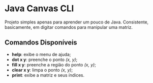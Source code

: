 # Java Canvas CLI

Projeto simples apenas para aprender um pouco de Java. Consistente, basicamente, em digitar comandos para manipular uma matriz.


## Comandos Disponíveis

- __help__: exibe o menu de ajuda;
- __dot x y__: preenche o ponto _(x, y)_;
- __fill x y__: preenche a região do ponto _(x, y)_;
- __clear x y__: limpa o ponto _(x, y)_;
- __print__: exibe a matriz e seus índices.